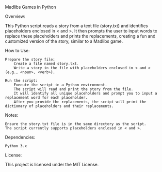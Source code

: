 Madlibs Games in Python

Overview:

This Python script reads a story from a text file (story.txt) and identifies placeholders enclosed in < and >. It then prompts the user to input words to replace these placeholders and prints the replacements, creating a fun and customized version of the story, similar to a Madlibs game.

How to Use:

    Prepare the story file:
        Create a file named story.txt.
        Write a story in the file with placeholders enclosed in < and > (e.g., <noun>, <verb>).

    Run the script:
        Execute the script in a Python environment.
        The script will read and print the story from the file.
        It will identify all unique placeholders and prompt you to input a replacement word for each placeholder.
        After you provide the replacements, the script will print the dictionary of placeholders and their replacements.

Notes:

    Ensure the story.txt file is in the same directory as the script.
    The script currently supports placeholders enclosed in < and >.

Dependencies:

    Python 3.x

License:

This project is licensed under the MIT License.